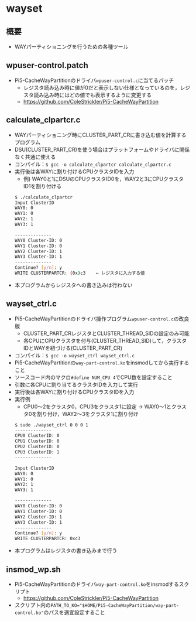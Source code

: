 # wayset

## 概要
- WAYパーティショニングを行うための各種ツール

## wpuser-control.patch
- Pi5-CacheWayPartitionのドライバ``wpuser-control.c``に当てるパッチ
    - レジスタ読み込み時に値が0だと表示しない仕様となっているのを，レジスタ読み込み時にはどの値でも表示するように変更する
    - https://github.com/ColeStrickler/Pi5-CacheWayPartition

## calculate_clpartcr.c
- WAYパーティショニング時にCLUSTER_PART_CRに書き込む値を計算するプログラム
- DSU(CLUSTER_PART_CR)を使う場合はプラットフォームやドライバに関係なく共通に使える
- コンパイル：``$ gcc -o calculate_clpartcr calculate_clpartcr.c ``
- 実行後は各WAYに割り付けるCPUクラスタIDを入力
    - 例) WAY0と1にDSUのCPUクラスタID0を，WAY2と3にCPUクラスタID1を割り付ける
    ```sh
    $ ./calculate_clpartcr
    Input ClusterID
    WAY0: 0
    WAY1: 0
    WAY2: 1
    WAY3: 1

    --------------
    WAY0 Cluster-ID: 0
    WAY1 Cluster-ID: 0
    WAY2 Cluster-ID: 1
    WAY3 Cluster-ID: 1
    --------------
    Continue? [y/n]: y
    WRITE CLUSTERPARTCR: (0x)c3    ← レジスタに入力する値
    ```
- 本プログラムからレジスタへの書き込みは行わない

## wayset_ctrl.c
- Pi5-CacheWayPartitionのドライバ操作プログラム``wpuser-control.c``の改良版
    - CLUSTER_PART_CRレジスタとCLUSTER_THREAD_SIDの設定のみ可能
    - 各CPUにCPUクラスタを付与(CLUSTER_THREAD_SID)して，クラスタIDとWAYを紐づける(CLUSTER_PART_CR)
- コンパイル：``$ gcc -o wayset_ctrl wayset_ctrl.c``
- Pi5-CacheWayPartitionの``way-part-control.ko``をinsmodしてから実行すること
- ソースコード内のマクロ``#define NUM_CPU 4``でCPU数を設定すること
- 引数に各CPUに割り当てるクラスタIDを入力して実行
- 実行後は各WAYに割り付けるCPUクラスタIDを入力
- 実行例
    - CPU0～2をクラスタ0，CPU3をクラスタ1に設定 → WAY0～1とクラスタ0を割り付け，WAY2～3をクラスタ1に割り付け
    ```sh
    $ sudo ./wayset_ctrl 0 0 0 1
    --------------
    CPU0 ClusterID: 0
    CPU1 ClusterID: 0
    CPU2 ClusterID: 0
    CPU3 ClusterID: 1
    --------------

    Input ClusterID
    WAY0: 0 
    WAY1: 0
    WAY2: 1
    WAY3: 1

    --------------
    WAY0 Cluster-ID: 0
    WAY1 Cluster-ID: 0
    WAY2 Cluster-ID: 1
    WAY3 Cluster-ID: 1
    --------------
    Continue? [y/n]: y
    WRITE CLUSTERPARTCR: 0xc3
    ```
- 本プログラムはレジスタの書き込みまで行う

## insmod_wp.sh
- Pi5-CacheWayPartitionのドライバ``way-part-control.ko``をinsmodするスクリプト
    - https://github.com/ColeStrickler/Pi5-CacheWayPartition
- スクリプト内の``PATH_TO_KO="$HOME/Pi5-CacheWayPartition/way-part-control.ko"``のパスを適宜設定すること